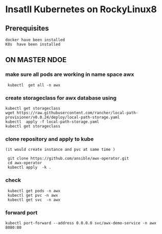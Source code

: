 # Insatll Kubernetes on RockyLinux8 
## Prerequisites 
    docker have been installed 
    K8s  have been installed 

## ON MASTER NDOE
### make sure all pods are working in name space awx 
``` 
 kubectl  get all -n awx
``` 
### create storageclass for awx database using 
``` 
kubectl get storageclass  
wget https://raw.githubusercontent.com/rancher/local-path-provisioner/v0.0.24/deploy/local-path-storage.yaml
kubectl  apply -f local-path-storage.yaml
kubectl get storageclass
``` 
### clone repository and apply to kube 
    (it would create instance and pvc at same time )
``` 
 git clone https://github.com/ansible/awx-operator.git
 cd awx-operator
 kubectl apply  -k .
``` 
### check 
``` 
 kubectl get pods -n awx
 kubectl get pvc -n awx 
 kubectl get svc  -n awx
``` 
### forward port  
``` 
kubectl port-forward --address 0.0.0.0 svc/awx-demo-service -n awx 8080:80
``` 








